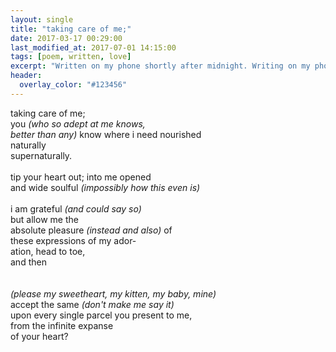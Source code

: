 ```yaml
---
layout: single
title: "taking care of me;"
date: 2017-03-17 00:29:00
last_modified_at: 2017-07-01 14:15:00
tags: [poem, written, love]
excerpt: "Written on my phone shortly after midnight. Writing on my phone in the dark felt like I was writing by candlelight."
header:
  overlay_color: "#123456"
---
```

taking care of me;<br />
you *(who so adept at me knows,*<br />
*better than any)* know where i need nourished<br />
naturally<br />
supernaturally.<br />
<br />
tip your heart out; into me opened<br />
and wide soulful *(impossibly how this even is)*<br />
<br />
i am grateful *(and could say so)*<br />
but allow me the<br />
absolute pleasure *(instead and also)* of<br />
these expressions of my ador-<br />
ation, head to toe,<br />
and then<br />
<br /><br />
*(please my sweetheart, my kitten, my baby, mine)*<br />
accept the same *(don't make me say it)* <br />
upon every single parcel you present to me,<br />
from the infinite expanse<br />
of your heart?<br />

